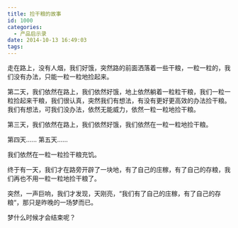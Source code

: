 ```yaml
---
title: 捡干粮的故事
id: 1000
categories:
  - 产品启示录
date: 2014-10-13 16:49:03
tags:
---
```


走在路上，没有人烟，我们好饿，突然路的前面洒落着一些干粮，一粒一粒的，我们没有办法，只能一粒一粒地捡起来。

第二天，我们依然在路上，我们依然好饿，地上依然躺着一粒粒干粮，我们一粒一粒捡起来干粮，我们很认真，突然我们有想法，有没有更好更高效的办法捡干粮。我们有想法，可我们没办法，依然无能威力，依然一粒一粒地捡干粮。

第三天，我们依然在路上，我们依然好饿，我们依然在一粒一粒地捡干粮。

第四天......
第五天……

我们依然在一粒一粒捡干粮充饥。

终于有一天，我们才在路旁开辟了一块地，有了自己的庄稼，有了自己的存粮，我们再也不用一粒一粒地捡干粮了。

突然，一声巨响，我们才发现，天刚亮，“我们有了自己的庄稼，有了自己的存粮“，那只是昨晚的一场梦而已。

梦什么时候才会结束呢？